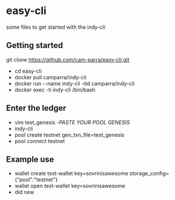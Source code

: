 # easy-cli
some files to get started with the indy-cli
## Getting started
git clone https://github.com/cam-parra/easy-cli.git
- cd easy-cli
- docker pull camparra/indy-cli
- docker run --name indy-cli -itd camparra/indy-cli
- docker exec -ti indy-cli /bin/bash
## Enter the ledger
- vim test_genesis
-*PASTE YOUR POOL GENESIS*
- indy-cli
- pool create testnet gen_txn_file=test_genesis
- pool connect testnet
## Example use
- wallet create test-wallet key=sovrinisawesome storage_config={"pool":"testnet"}
- wallet open test-wallet key=sovrinisawesome 
- did new
